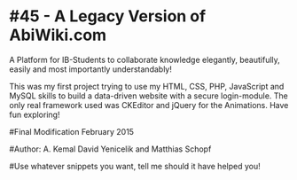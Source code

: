 # \#45 - A Legacy Version of AbiWiki.com
A Platform for IB-Students to collaborate knowledge elegantly, beautifully, easily and most importantly understandably!

This was my first project trying to use my HTML, CSS, PHP, JavaScript and MySQL skills to build a 
data-driven website with a secure login-module. The only real framework used was CKEditor and jQuery for the Animations.
Have fun exploring!

\#Final Modification February 2015

\#Author: A. Kemal David Yenicelik and Matthias Schopf

\#Use whatever snippets you want, tell me should it have helped you!
